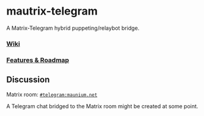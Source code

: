 # mautrix-telegram
A Matrix-Telegram hybrid puppeting/relaybot bridge.

### [Wiki](https://github.com/tulir/mautrix-telegram/wiki)

### [Features & Roadmap](ROADMAP.md)

## Discussion
Matrix room: [`#telegram:maunium.net`](https://matrix.to/#/#telegram:maunium.net)

A Telegram chat bridged to the Matrix room might be created at some point.

